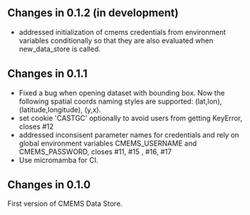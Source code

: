 ## Changes in 0.1.2 (in development)

- addressed initialization of cmems credentials from environment variables conditionally
  so that they are also evaluated when new_data_store is called.

## Changes in 0.1.1

- Fixed a bug when opening dataset with bounding box. Now the following spatial coords naming styles are
  supported: (lat,lon), (latitude,longitude), (y,x).
- set cookie 'CASTGC' optionally to avoid users from getting KeyError, closes #12
- addressed inconsisent parameter names for credentials and rely on global environment variables
  CMEMS_USERNAME and CMEMS_PASSWORD, closes  #11, #15 , #16, #17
- Use micromamba for CI.

## Changes in 0.1.0

First version of CMEMS Data Store.
